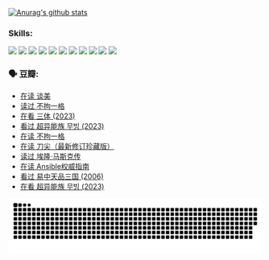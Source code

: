 
[![Anurag's github stats](https://github-readme-stats.vercel.app/api?username=w940853815)](https://github.com/anuraghazra/github-readme-stats)

### Skills:

<code><img height="32" src="https://cdn.jsdelivr.net/npm/simple-icons@v5/icons/python.svg"></code>
<code><img height="32" src="https://cdn.jsdelivr.net/npm/simple-icons@v5/icons/javascript.svg"></code>
<code><img height="32" src="https://cdn.jsdelivr.net/npm/simple-icons@v5/icons/django.svg"></code>
<code><img height="32" src="https://cdn.jsdelivr.net/npm/simple-icons@v5/icons/flask.svg"></code>
<code><img height="32" src="https://cdn.jsdelivr.net/npm/simple-icons@v5/icons/vuetify.svg"></code>
<code><img height="32" src="https://cdn.jsdelivr.net/npm/simple-icons@v5/icons/git.svg"></code>
<code><img height="32" src="https://cdn.jsdelivr.net/npm/simple-icons@v5/icons/docker.svg"></code>
<code><img height="32" src="https://cdn.jsdelivr.net/npm/simple-icons@v5/icons/postgresql.svg"></code>
<code><img height="32" src="https://cdn.jsdelivr.net/npm/simple-icons@v5/icons/elasticsearch.svg"></code>
<code><img height="32" src="https://cdn.jsdelivr.net/npm/simple-icons@v5/icons/macos.svg"></code>
<code><img height="32" src="https://cdn.jsdelivr.net/npm/simple-icons@v5/icons/linux.svg"></code>

### 🗣 豆瓣:

<!-- DOUBAN-ACTIVITIES:START -->
- [在读 谈美](https://www.douban.com/people/136069238/status/4560861771/?_i=12340954)
- [读过 不拘一格](https://www.douban.com/people/136069238/status/4560861445/?_i=12340954)
- [在看 三体‎ (2023)](https://www.douban.com/people/136069238/status/4558185093/?_i=12340954)
- [看过 超异能族 무빙‎ (2023)](https://www.douban.com/people/136069238/status/4556824186/?_i=12340954)
- [在读 不拘一格](https://www.douban.com/people/136069238/status/4541712161/?_i=12340954)
- [在读 刀尖（最新修订珍藏版）](https://www.douban.com/people/136069238/status/4541711339/?_i=12340954)
- [读过 埃隆·马斯克传](https://www.douban.com/people/136069238/status/4541710351/?_i=12340954)
- [在读 Ansible权威指南](https://www.douban.com/people/136069238/status/4539151450/?_i=12340954)
- [看过 易中天品三国‎ (2006)](https://www.douban.com/people/136069238/status/4529910812/?_i=12340954)
- [在看 超异能族 무빙‎ (2023)](https://www.douban.com/people/136069238/status/4527291077/?_i=12340954)
<!-- DOUBAN-ACTIVITIES:END -->


![Snake animation](https://raw.githubusercontent.com/w940853815/w940853815/output/github-contribution-grid-snake.svg)

<!--
**w940853815/w940853815** is a ✨ _special_ ✨ repository because its `README.md` (this file) appears on your GitHub profile.

Here are some ideas to get you started:

- 🔭 I’m currently working on ...
- 🌱 I’m currently learning ...
- 👯 I’m looking to collaborate on ...
- 🤔 I’m looking for help with ...
- 💬 Ask me about ...
- 📫 How to reach me: ...
- 😄 Pronouns: ...
- ⚡ Fun fact: ...
-->
